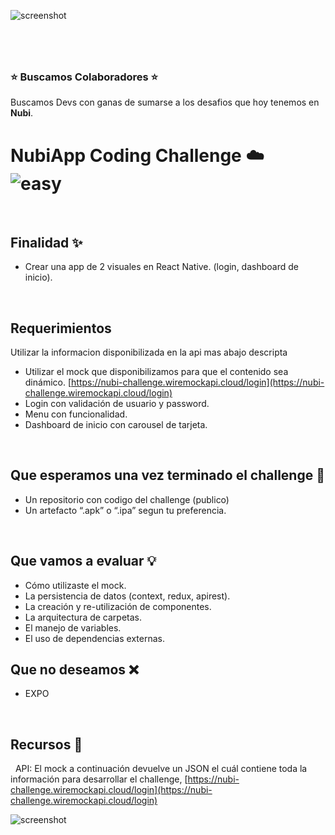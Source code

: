 ![screenshot](https://puu.sh/HyrmV/95c458d9d9.png)

#
&nbsp;
### ⭐️  Buscamos Colaboradores️ ⭐️ 
Buscamos Devs con ganas de sumarse a los desafios que hoy tenemos en **Nubi**.

# NubiApp Coding Challenge ☁️ &nbsp; ![easy](https://img.shields.io/badge/-medium-orange)

&nbsp;
## Finalidad ✨
- Crear una app de 2 visuales en React Native. (login, dashboard de inicio).

&nbsp;
## Requerimientos

Utilizar la informacion disponibilizada en la api mas abajo descripta
- Utilizar el mock que disponibilizamos para que el contenido sea dinámico. [https://nubi-challenge.wiremockapi.cloud/login](https://nubi-challenge.wiremockapi.cloud/login)
- Login con validación de usuario y password.
- Menu con funcionalidad.
- Dashboard de inicio con carousel de tarjeta.


&nbsp;
## Que esperamos una vez terminado el challenge 🏁
- Un repositorio con codigo del challenge (publico)
- Un artefacto “.apk” o “.ipa” segun tu preferencia.

&nbsp;
## Que vamos a evaluar 💡
- Cómo utilizaste el mock.
- La persistencia de datos (context, redux, apirest).
- La creación y re-utilización de componentes.
- La arquitectura de carpetas.
- El manejo de variables.
- El uso de dependencias externas.

## Que no deseamos ❌
- EXPO


&nbsp;
## Recursos 🌄
&nbsp;
API: El mock a continuación devuelve un JSON el cuál contiene toda la información para desarrollar el challenge, [https://nubi-challenge.wiremockapi.cloud/login](https://nubi-challenge.wiremockapi.cloud/login)



![screenshot](https://i.ibb.co/fDksyt7/challenge-light-ssr.jpg)
